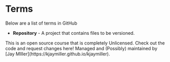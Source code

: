 <head>
<link rel="stylesheet" href="../style/base.css"
</head>

# Terms
Below are a list of terms in GitHub
* <b id="Repository">Repository</b> - A project that contains files to be versioned.
<p class="footer">
This is an open source course that is completely Unlicensed. Check out the code and request changes here!
Managed and (Possibly) maintained by [Jay MIller](https://kjaymiller.github.io/kjaymiller).
</p>
